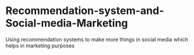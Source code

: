 # Recommendation-system-and-Social-media-Marketing
Using recommendation systems to make more things in social media which helps in marketing purposes
